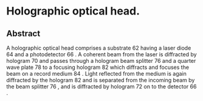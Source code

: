 # Holographic optical head.

## Abstract
A holographic optical head comprises a substrate 62 having a laser diode 64 and a photodetector 66 . A coherent beam from the laser is diffracted by hologram 70 and passes through a hologram beam splitter 76 and a quarter wave plate 78 to a focusing hologram 82 which diffracts and focuses the beam on a record medium 84 . Light reflected from the medium is again diffracted by the hologram 82 and is separated from the incoming beam by the beam splitter 76 , and is diffracted by hologram 72 on to the detector 66 .